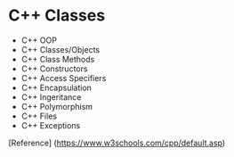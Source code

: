 # C++ Classes

- C++ OOP
- C++ Classes/Objects
- C++ Class Methods
- C++ Constructors
- C++ Access Specifiers
- C++ Encapsulation
- C++ Ingeritance
- C++ Polymorphism
- C++ Files
- C++ Exceptions

[Reference] (https://www.w3schools.com/cpp/default.asp)